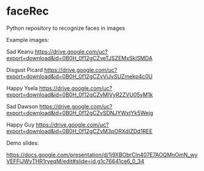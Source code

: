 # faceRec
Python repository to recognize faces in images

Example images:


Sad Keanu
https://drive.google.com/uc?export=download&id=0B0H_0f12gCZveTJSZEMxSklSMDA

Disgust Picard
https://drive.google.com/uc?export=download&id=0B0H_0f12gCZvVjJvSUZmekp4c0U

Happy Ysela
https://drive.google.com/uc?export=download&id=0B0H_0f12gCZvMlVyR2ZVU05vM1k

Sad Dawson
https://drive.google.com/uc?export=download&id=0B0H_0f12gCZvSDNJYWxtYk5Wejg

Happy Guy
https://drive.google.com/uc?export=download&id=0B0H_0f12gCZvM3pORXdIZDd1REE



Demo slides:

https://docs.google.com/presentation/d/1j9XBObrCln407E7AOQMnOmN_wyVEFFjJWvTHR1ryeqM/edit#slide=id.g1c76641ce6_0_34





